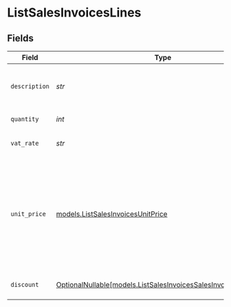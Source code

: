 # ListSalesInvoicesLines


## Fields

| Field                                                                                                                                                                                  | Type                                                                                                                                                                                   | Required                                                                                                                                                                               | Description                                                                                                                                                                            | Example                                                                                                                                                                                |
| -------------------------------------------------------------------------------------------------------------------------------------------------------------------------------------- | -------------------------------------------------------------------------------------------------------------------------------------------------------------------------------------- | -------------------------------------------------------------------------------------------------------------------------------------------------------------------------------------- | -------------------------------------------------------------------------------------------------------------------------------------------------------------------------------------- | -------------------------------------------------------------------------------------------------------------------------------------------------------------------------------------- |
| `description`                                                                                                                                                                          | *str*                                                                                                                                                                                  | :heavy_check_mark:                                                                                                                                                                     | A description of the line item. For example *LEGO 4440 Forest Police Station*.                                                                                                         | LEGO 4440 Forest Police Station                                                                                                                                                        |
| `quantity`                                                                                                                                                                             | *int*                                                                                                                                                                                  | :heavy_check_mark:                                                                                                                                                                     | The number of items.                                                                                                                                                                   | 1                                                                                                                                                                                      |
| `vat_rate`                                                                                                                                                                             | *str*                                                                                                                                                                                  | :heavy_check_mark:                                                                                                                                                                     | The vat rate to be applied to this line item.                                                                                                                                          | 21.00                                                                                                                                                                                  |
| `unit_price`                                                                                                                                                                           | [models.ListSalesInvoicesUnitPrice](../models/listsalesinvoicesunitprice.md)                                                                                                           | :heavy_check_mark:                                                                                                                                                                     | The price of a single item excluding VAT.<br/><br/>For example: `{"currency":"EUR", "value":"89.00"}` if the box of LEGO costs €89.00 each.<br/><br/>The unit price can be zero in case of free items. |                                                                                                                                                                                        |
| `discount`                                                                                                                                                                             | [OptionalNullable[models.ListSalesInvoicesSalesInvoicesDiscount]](../models/listsalesinvoicessalesinvoicesdiscount.md)                                                                 | :heavy_minus_sign:                                                                                                                                                                     | The discount to be applied to the line item.                                                                                                                                           |                                                                                                                                                                                        |